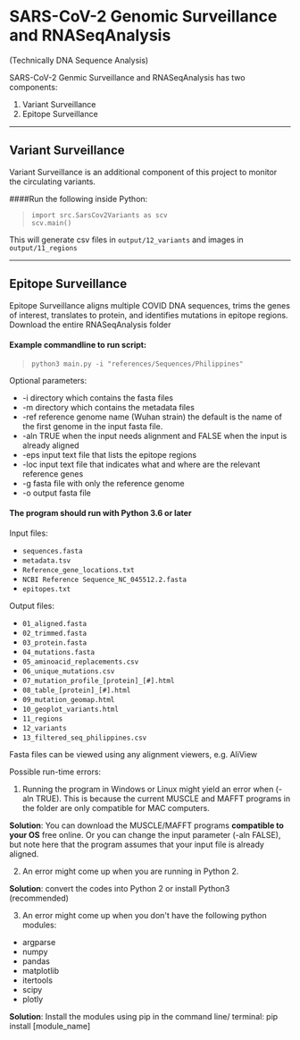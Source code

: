 
# SARS-CoV-2 Genomic Surveillance and RNASeqAnalysis

(Technically DNA Sequence Analysis)

SARS-CoV-2 Genmic Surveillance and RNASeqAnalysis has two components:

1. Variant Surveillance
2. Epitope Surveillance


***
## Variant Surveillance


Variant Surveillance is an additional component of this project to monitor the circulating variants.

####Run the following inside Python:

> `import src.SarsCov2Variants as scv`  
> `scv.main()`

This will generate csv files in `output/12_variants` and images in `output/11_regions`

***
## Epitope Surveillance

Epitope Surveillance aligns multiple COVID DNA sequences, trims the genes of interest, translates to protein, and identifies mutations in epitope regions. Download the entire RNASeqAnalysis folder

#### Example commandline to run script:

> `python3 main.py -i "references/Sequences/Philippines"`



Optional parameters:

* -i directory which contains the fasta files
* -m directory which contains the metadata files
* -ref reference genome name (Wuhan strain) the default is the name of the first genome in the input fasta file.
* -aln TRUE when the input needs alignment and FALSE when the input is already aligned
* -eps input text file that lists the epitope regions
* -loc input text file that indicates what and where are the relevant reference genes
* -g fasta file with only the reference genome
* -o output fasta file

#### The program should run with Python 3.6 or later

Input files: 

* `sequences.fasta`
* `metadata.tsv`
* `Reference_gene_locations.txt`
* `NCBI Reference Sequence_NC_045512.2.fasta`
* `epitopes.txt` 

Output files:

* `01_aligned.fasta`
* `02_trimmed.fasta`
* `03_protein.fasta`
* `04_mutations.fasta`
* `05_aminoacid_replacements.csv`
* `06_unique_mutations.csv`
* `07_mutation_profile_[protein]_[#].html`
* `08_table_[protein]_[#].html`
* `09_mutation_geomap.html`
* `10_geoplot_variants.html`
* `11_regions`
* `12_variants`
* `13_filtered_seq_philippines.csv`

Fasta files can be viewed using any alignment viewers, e.g. AliView

Possible run-time errors:

1. Running the program in Windows or Linux might yield an error when (-aln TRUE). This is because the current MUSCLE and MAFFT programs in the folder are only compatible for MAC computers. 

**Solution**: You can download the MUSCLE/MAFFT programs **compatible to your OS** free online. Or you can change the input parameter (-aln FALSE), but note here that the program assumes that your input file is already aligned.
	
2. An error might come up when you are running in Python 2.

**Solution**: convert the codes into Python 2 or install Python3 (recommended)

3. An error might come up when you don't have the following python modules:
* argparse
* numpy
* pandas
* matplotlib
* itertools
* scipy
* plotly

**Solution**: Install the modules using pip in the command line/ terminal: 
pip install [module_name]